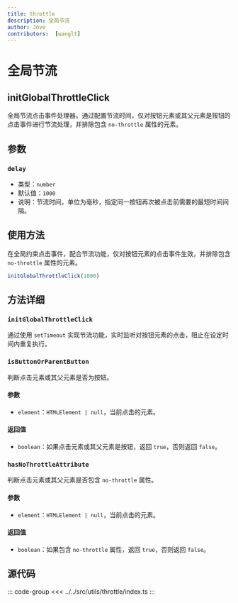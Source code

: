 ```yaml
---
title: throttle
description: 全局节流
author: Jove
contributors:  [wanglt]
---
```


# 全局节流

## initGlobalThrottleClick
全局节流点击事件处理器。通过配置节流时间，仅对按钮元素或其父元素是按钮的点击事件进行节流处理，并排除包含 `no-throttle` 属性的元素。

## 参数

### `delay`
- 类型：`number`
- 默认值：`1000`
- 说明：节流时间，单位为毫秒，指定同一按钮再次被点击前需要的最短时间间隔。

## 使用方法

在全局约束点击事件，配合节流功能，仅对按钮元素的点击事件生效，并排除包含 `no-throttle` 属性的元素。

```typescript
initGlobalThrottleClick(1000)
```

## 方法详细

### `initGlobalThrottleClick`
通过使用 `setTimeout` 实现节流功能，实时监听对按钮元素的点击，阻止在设定时间内重复执行。

### `isButtonOrParentButton`
判断点击元素或其父元素是否为按钮。

#### 参数
- `element`：`HTMLElement | null`，当前点击的元素。

#### 返回值
- `boolean`：如果点击元素或其父元素是按钮，返回 `true`，否则返回 `false`。

### `hasNoThrottleAttribute`
判断点击元素或其父元素是否包含 `no-throttle` 属性。

#### 参数
- `element`：`HTMLElement | null`，当前点击的元素。

#### 返回值
- `boolean`：如果包含 `no-throttle` 属性，返回 `true`，否则返回 `false`。

## 源代码
::: code-group
<<< ../../src/utils/throttle/index.ts
:::
